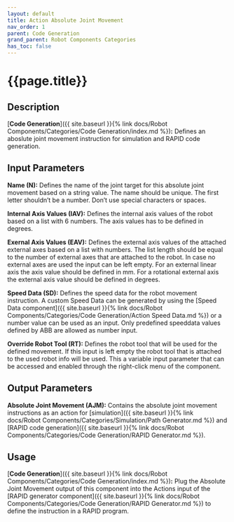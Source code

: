 ```yaml
---
layout: default
title: Action Absolute Joint Movement
nav_order: 1
parent: Code Generation
grand_parent: Robot Components Categories
has_toc: false
---
```


# **{{page.title}}**

## **Description**

[**Code Generation**]({{ site.baseurl }}{% link docs/Robot Components/Categories/Code Generation/index.md %})**:** Defines an aboslute joint movement instruction for simulation and RAPID code generation.

## **Input Parameters**

**Name (N):** Defines the name of the joint target for this absolute joint movement based on a string value. The name should be unique. The first letter shouldn’t be a number. Don’t use special characters or spaces.

**Internal Axis Values (IAV):** Defines the internal axis values of the robot based on a list with 6 numbers. The axis values has to be defined in degrees. 

**Exernal Axis Values (EAV):** Defines the external axis values of the attached external axes based on a list with numbers. The list length should be equal to the number of external axes that are attached to the robot. In case no external axes are used the input can be left empty. For an external linear axis the axis value should be defined in mm. For a rotational external axis the external axis value should be defined in degrees. 

**Speed Data (SD):** Defines the speed data for the robot movement instruction. A custom Speed Data can be generated by using the [Speed Data component]({{ site.baseurl }}{% link docs/Robot Components/Categories/Code Generation/Action Speed Data.md %}) or a number value can be used as an input. Only predefined speeddata values defined by ABB are allowed as number input. 

**Override Robot Tool (RT):** Defines the robot tool that will be used for the defined movement. If this input is left empty the robot tool that is attached to the used robot info will be used. This a variable input parameter that can be accessed and enabled through the right-click menu of the component. 

## **Output Parameters**

**Absolute Joint Movement (AJM):** Contains the absolute joint movement instructions as an action for [simulation]({{ site.baseurl }}{% link docs/Robot Components/Categories/Simulation/Path Generator.md %}) and [RAPID code generation]({{ site.baseurl }}{% link docs/Robot Components/Categories/Code Generation/RAPID Generator.md %}).

## **Usage**

[**Code Generation**]({{ site.baseurl }}{% link docs/Robot Components/Categories/Code Generation/index.md %})**:** Plug the Absolute Joint Movement output of this component into the Actions input of the [RAPID generator component]({{ site.baseurl }}{% link docs/Robot Components/Categories/Code Generation/RAPID Generator.md %}) to define the instruction in a RAPID program.